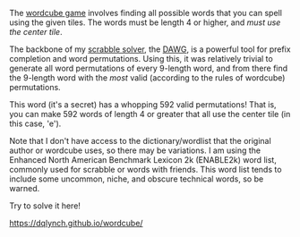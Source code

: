 The [wordcube game](http://www.stealthcopter.com/wordcube/) involves finding all possible words that you can spell using the given tiles. The words must be length 4 or higher, and _must use the center tile_. 

The backbone of my [scrabble solver](https://github.com/dqlynch/scrabblesolver), the [DAWG](https://en.wikipedia.org/wiki/Suffix_automaton), is a powerful tool for prefix completion and word permutations. Using this, it was relatively trivial to generate all word permutations of every 9-length word, and from there find the 9-length word with the _most_ valid (according to the rules of wordcube) permutations.

This word (it's a secret) has a whopping 592 valid permutations! That is, you can make 592 words of length 4 or greater that all use the center tile (in this case, 'e'). 

Note that I don't have access to the dictionary/wordlist that the original author or wordcube uses, so there may be variations. I am using the Enhanced North American Benchmark Lexicon 2k (ENABLE2k) word list, commonly used for scrabble or words with friends. This word list tends to include some uncommon, niche, and obscure technical words, so be warned.

Try to solve it here!

https://dqlynch.github.io/wordcube/
